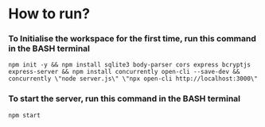 # How to run?
### To Initialise the workspace for the first time, run this command in the BASH terminal
```
npm init -y && npm install sqlite3 body-parser cors express bcryptjs express-server && npm install concurrently open-cli --save-dev && concurrently \"node server.js\" \"npx open-cli http://localhost:3000\"
```

### To start the server, run this command in the BASH terminal
```
npm start
```
